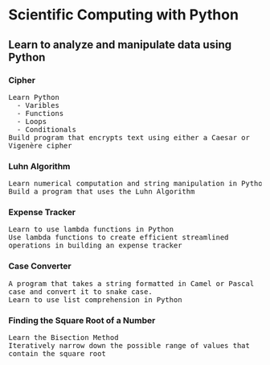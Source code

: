 # Scientific Computing with Python

## Learn to analyze and manipulate data using Python

### Cipher
<pre>
Learn Python
  - Varibles
  - Functions
  - Loops
  - Conditionals
Build program that encrypts text using either a Caesar or
Vigenère cipher
</pre>

### Luhn Algorithm
<pre>
Learn numerical computation and string manipulation in Python
Build a program that uses the Luhn Algorithm
</pre>

### Expense Tracker
<pre>
Learn to use lambda functions in Python
Use lambda functions to create efficient streamlined
operations in building an expense tracker
</pre>

### Case Converter
<pre>
A program that takes a string formatted in Camel or Pascal
case and convert it to snake case.
Learn to use list comprehension in Python
</pre>

### Finding the Square Root of a Number
<pre>
Learn the Bisection Method
Iteratively narrow down the possible range of values that
contain the square root
</pre>